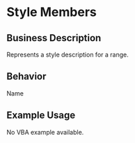 # Style Members

## Business Description
Represents a style description for a range.

## Behavior
Name

## Example Usage
No VBA example available.